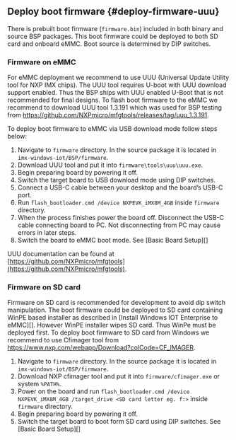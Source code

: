 Deploy boot firmware {#deploy-firmware-uuu}
----

There is prebuilt boot firmware (`firmware.bin`) included in both binary and source BSP packages.
This boot firmware could be deployed to both SD card and onboard eMMC. Boot source is determined by DIP switches.

### Firmware on eMMC
For eMMC deployment we recommend to use UUU (Universal Update Utility tool for NXP IMX chips).
The UUU tool requires U-boot with UUU download support enabled. Thus the BSP ships with UUU enabled U-Boot that is not recommended for final designs.
To flash boot firmware to the eMMC we recommend to download UUU tool 1.3.191 which was used for BSP testing from https://github.com/NXPmicro/mfgtools/releases/tag/uuu_1.3.191.

To deploy boot firmware to eMMC via USB download mode follow steps below:
1. Navigate to `firmware` directory. In the source package it is located in `imx-windows-iot/BSP/firmware`.
2. Download UUU tool and put it into `firmware\tools\uuu\uuu.exe`.
3. Begin preparing board by powering it off.
4. Switch the target board to USB download mode using DIP switches.
5. Connect a USB-C cable between your desktop and the board’s USB-C port.
6. Run `flash_bootloader.cmd /device NXPEVK_iMX8M_4GB` inside `firmware` directory.
7. When the process finishes power the board off. Disconnect the USB-C cable connecting board to PC. Not disconnecting from PC may cause errors in later steps. 
8. Switch the board to eMMC boot mode. See [Basic Board Setup][]

UUU documentation can be found at [https://github.com/NXPmicro/mfgtools](https://github.com/NXPmicro/mfgtools).

### Firmware on SD card
Firmware on SD card is recommended for development to avoid dip switch manipulation.
The boot firmware could be deployed to SD card containing WinPE based installer as described in [Install Windows IOT Enterprise to eMMC][].
However WinPE installer wipes SD card. Thus WinPe must be deployed first.
To deploy boot firmware to SD card from Windows we recommend to use Cfimager tool from https://www.nxp.com/webapp/Download?colCode=CF_IMAGER.

1. Navigate to `firmware` directory. In the source package it is located in `imx-windows-iot/BSP/firmware`.
2. Download NXP cfimager tool and put it into `firmware/cfimager.exe` or system `%PATH%`.
3. Power on the board and run `flash_bootloader.cmd /device NXPEVK_iMX8M_4GB /target_drive <SD card letter eg. f:>` inside `firmware` directory.
4. Begin preparing board by powering it off.
5. Switch the target board to boot form SD card using DIP switches. See [Basic Board Setup][]
